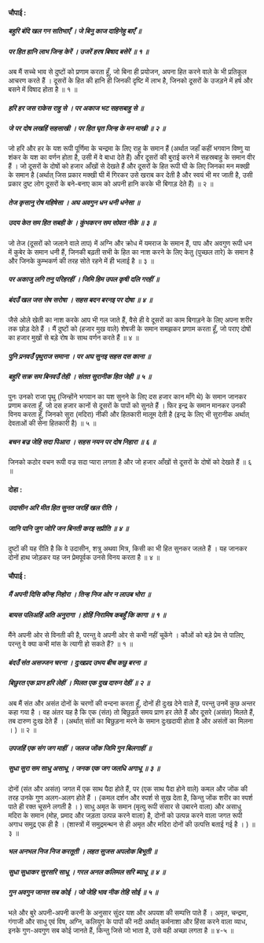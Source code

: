 #### चौपाई :

##### बहुरि बंदि खल गन सतिभाएँ । जे बिनु काज दाहिनेहु बाएँ ॥
##### पर हित हानि लाभ जिन्ह केरें । उजरें हरष बिषाद बसेरें ॥ १ ॥

अब मैं सच्चे भाव से दुष्टों को प्रणाम करता हूँ, जो बिना ही प्रयोजन, अपना हित करने वाले के भी प्रतिकूल आचरण करते हैं । दूसरों के हित की हानि ही जिनकी दृष्टि में लाभ है, जिनको दूसरों के उजड़ने में हर्ष और बसने में विषाद होता है ॥ १ ॥

##### हरि हर जस राकेस राहु से । पर अकाज भट सहसबाहु से ॥
##### जे पर दोष लखहिं सहसाखी । पर हित घृत जिन्ह के मन माखी ॥ २ ॥

जो हरि और हर के यश रूपी पूर्णिमा के चन्द्रमा के लिए राहु के समान हैं (अर्थात जहाँ कहीं भगवान विष्णु या शंकर के यश का वर्णन होता है, उसी में वे बाधा देते हैं) और दूसरों की बुराई करने में सहस्रबाहु के समान वीर हैं । जो दूसरों के दोषों को हजार आँखों से देखते हैं और दूसरों के हित रूपी घी के लिए जिनका मन मक्खी के समान है (अर्थात् जिस प्रकार मक्खी घी में गिरकर उसे खराब कर देती है और स्वयं भी मर जाती है, उसी प्रकार दुष्ट लोग दूसरों के बने-बनाए काम को अपनी हानि करके भी बिगाड़ देते हैं) ॥ २ ॥

##### तेज कृसानु रोष महिषेसा । अघ अवगुन धन धनी धनेसा ॥
##### उदय केत सम हित सबही के । कुंभकरन सम सोवत नीके ॥ ३ ॥

जो तेज (दूसरों को जलाने वाले ताप) में अग्नि और क्रोध में यमराज के समान हैं, पाप और अवगुण रूपी धन में कुबेर के समान धनी हैं, जिनकी बढ़ती सभी के हित का नाश करने के लिए केतु (पुच्छल तारे) के समान है और जिनके कुम्भकर्ण की तरह सोते रहने में ही भलाई है ॥ ३ ॥

##### पर अकाजु लगि तनु परिहरहीं । जिमि हिम उपल कृषी दलि गरहीं ॥
##### बंदउँ खल जस सेष सरोषा । सहस बदन बरनइ पर दोषा ॥ ४ ॥

जैसे ओले खेती का नाश करके आप भी गल जाते हैं, वैसे ही वे दूसरों का काम बिगाड़ने के लिए अपना शरीर तक छोड़ देते हैं । मैं दुष्टों को (हजार मुख वाले) शेषजी के समान समझकर प्रणाम करता हूँ, जो पराए दोषों का हजार मुखों से बड़े रोष के साथ वर्णन करते हैं ॥ ४ ॥

##### पुनि प्रनवउँ पृथुराज समाना । पर अघ सुनइ सहस दस काना ॥
##### बहुरि सक्र सम बिनवउँ तेही । संतत सुरानीक हित जेही ॥ ५ ॥

पुनः उनको राजा पृथु (जिन्होंने भगवान का यश सुनने के लिए दस हजार कान माँगे थे) के समान जानकर प्रणाम करता हूँ, जो दस हजार कानों से दूसरों के पापों को सुनते हैं । फिर इन्द्र के समान मानकर उनकी विनय करता हूँ, जिनको सुरा (मदिरा) नीकी और हितकारी मालूम देती है (इन्द्र के लिए भी सुरानीक अर्थात् देवताओं की सेना हितकारी है) ॥ ५ ॥

##### बचन बज्र जेहि सदा पिआरा । सहस नयन पर दोष निहारा ॥ ६ ॥

जिनको कठोर वचन रूपी वज्र सदा प्यारा लगता है और जो हजार आँखों से दूसरों के दोषों को देखते हैं ॥ ६ ॥

#### दोहा :

##### उदासीन अरि मीत हित सुनत जरहिं खल रीति ।
##### जानि पानि जुग जोरि जन बिनती करइ सप्रीति ॥ ४ ॥

दुष्टों की यह रीति है कि वे उदासीन, शत्रु अथवा मित्र, किसी का भी हित सुनकर जलते हैं । यह जानकर दोनों हाथ जोड़कर यह जन प्रेमपूर्वक उनसे विनय करता है ॥ ४ ॥

#### चौपाई :

##### मैं अपनी दिसि कीन्ह निहोरा । तिन्ह निज ओर न लाउब भोरा ॥
##### बायस पलिअहिं अति अनुरागा । होहिं निरामिष कबहुँ कि कागा ॥ १ ॥

मैंने अपनी ओर से विनती की है, परन्तु वे अपनी ओर से कभी नहीं चूकेंगे । कौओं को बड़े प्रेम से पालिए, परन्तु वे क्या कभी मांस के त्यागी हो सकते हैं? ॥ १ ॥

##### बंदउँ संत असज्जन चरना । दुःखप्रद उभय बीच कछु बरना ॥
##### बिछुरत एक प्रान हरि लेहीं । मिलत एक दुख दारुन देहीं ॥ २ ॥

अब मैं संत और असंत दोनों के चरणों की वन्दना करता हूँ, दोनों ही दुःख देने वाले हैं, परन्तु उनमें कुछ अन्तर कहा गया है । वह अंतर यह है कि एक (संत) तो बिछुड़ते समय प्राण हर लेते हैं और दूसरे (असंत) मिलते हैं, तब दारुण दुःख देते हैं । (अर्थात् संतों का बिछुड़ना मरने के समान दुःखदायी होता है और असंतों का मिलना । ) ॥ २ ॥

##### उपजहिं एक संग जग माहीं । जलज जोंक जिमि गुन बिलगाहीं ॥
##### सुधा सुरा सम साधु असाधू । जनक एक जग जलधि अगाधू ॥ ३ ॥

दोनों (संत और असंत) जगत में एक साथ पैदा होते हैं, पर (एक साथ पैदा होने वाले) कमल और जोंक की तरह उनके गुण अलग-अलग होते हैं । (कमल दर्शन और स्पर्श से सुख देता है, किन्तु जोंक शरीर का स्पर्श पाते ही रक्त चूसने लगती है । ) साधु अमृत के समान (मृत्यु रूपी संसार से उबारने वाला) और असाधु मदिरा के समान (मोह, प्रमाद और जड़ता उत्पन्न करने वाला) है, दोनों को उत्पन्न करने वाला जगत रूपी अगाध समुद्र एक ही है । (शास्त्रों में समुद्रमन्थन से ही अमृत और मदिरा दोनों की उत्पत्ति बताई गई है । ) ॥ ३ ॥

##### भल अनभल निज निज करतूती । लहत सुजस अपलोक बिभूती ॥
##### सुधा सुधाकर सुरसरि साधू । गरल अनल कलिमल सरि ब्याधू ॥ ४ ॥
##### गुन अवगुन जानत सब कोई । जो जेहि भाव नीक तेहि सोई ॥ ५ ॥

भले और बुरे अपनी-अपनी करनी के अनुसार सुंदर यश और अपयश की सम्पत्ति पाते हैं । अमृत, चन्द्रमा, गंगाजी और साधु एवं विष, अग्नि, कलियुग के पापों की नदी अर्थात् कर्मनाशा और हिंसा करने वाला व्याध, इनके गुण-अवगुण सब कोई जानते हैं, किन्तु जिसे जो भाता है, उसे वही अच्छा लगता है ॥ ४-५ ॥